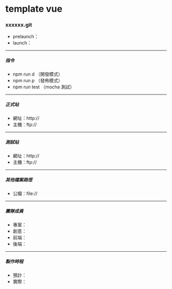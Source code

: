 #  template vue

### xxxxxx.git

- prelaunch：
- launch：

----
##### 指令
- npm run d （開發模式）
- npm run p （發佈模式）
- npm run test （mocha 測試）

----
##### 正式站
- 網址：http://
- 主機：ftp://

----
##### 測試站
- 網址：http://
- 主機：ftp://

----
##### 其他檔案路徑
- 公檔：file://

----
##### 團隊成員
- 專案：
- 創意：
- 前端：
- 後端：

----
##### 製作時程
- 預計：
- 實際：
